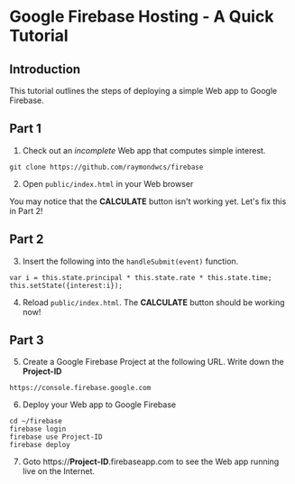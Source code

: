 # Google Firebase Hosting - A Quick Tutorial

## Introduction
This tutorial outlines the steps of deploying a simple Web app to Google Firebase.

## Part 1
1. Check out an *incomplete* Web app that computes simple interest.
```
git clone https://github.com/raymondwcs/firebase
```
2. Open `public/index.html` in your Web browser

You may notice that the **CALCULATE** button isn't working yet.  Let's fix this in Part 2!

## Part 2
3. Insert the following into the `handleSubmit(event)` function.
```
var i = this.state.principal * this.state.rate * this.state.time;
this.setState({interest:i});
```
4. Reload `public/index.html`. The **CALCULATE** button should be working now!

## Part 3
5. Create a Google Firebase Project at the following URL.  Write down the **Project-ID**
```
https://console.firebase.google.com
```
6. Deploy your Web app to Google Firebase
```
cd ~/firebase
firebase login
firebase use Project-ID
firebase deploy
```
7. Goto https://**Project-ID**.firebaseapp.com to see the Web app running live on the Internet.
